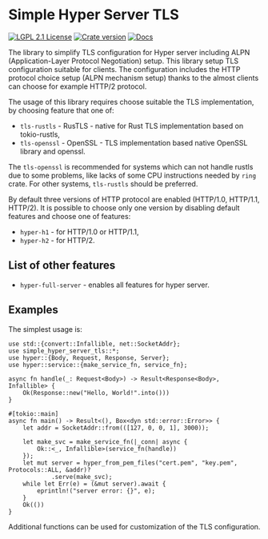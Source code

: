 # Simple Hyper Server TLS

[![LGPL 2.1 License](https://img.shields.io/badge/License-LGPL--2.1-brightgreen)](https://www.gnu.org/licenses/old-licenses/lgpl-2.1.html)
[![Crate version](https://img.shields.io/crates/v/simple-hyper-server-tls)](https://crates.io/crates/simple-hyper-server-tls)
[![Docs](https://docs.rs/simple-hyper-server-tls/badge.svg)](https://docs.rs/simple-hyper-server-tls)

The library to simplify TLS configuration for Hyper server including ALPN
(Application-Layer Protocol Negotiation) setup.
This library setup TLS configuration suitable for clients.
The configuration includes the HTTP protocol choice setup (ALPN mechanism setup)
thanks to the almost clients can choose for example HTTP/2 protocol.

The usage of this library requires choose suitable the TLS implementation, by choosing
feature that one of:
* `tls-rustls` - RusTLS - native for Rust TLS implementation based on tokio-rustls,
* `tls-openssl` - OpenSSL - TLS implementation based native OpenSSL library and openssl.

The `tls-openssl` is recommended for systems which can not handle rustls
due to some problems, like lacks of some CPU instructions needed by `ring` crate.
For other systems, `tls-rustls` should be preferred.

By default three versions of HTTP protocol are enabled (HTTP/1.0, HTTP/1.1, HTTP/2).
It is possible to choose only one version by disabling default features and choose
one of features:
* `hyper-h1` - for HTTP/1.0 or HTTP/1.1,
* `hyper-h2` - for HTTP/2.

## List of other features
* `hyper-full-server` - enables all features for hyper server.

## Examples
The simplest usage is:

```no_run
use std::{convert::Infallible, net::SocketAddr};
use simple_hyper_server_tls::*;
use hyper::{Body, Request, Response, Server};
use hyper::service::{make_service_fn, service_fn};

async fn handle(_: Request<Body>) -> Result<Response<Body>, Infallible> {
    Ok(Response::new("Hello, World!".into()))
}

#[tokio::main]
async fn main() -> Result<(), Box<dyn std::error::Error>> {
    let addr = SocketAddr::from(([127, 0, 0, 1], 3000));

    let make_svc = make_service_fn(|_conn| async {
        Ok::<_, Infallible>(service_fn(handle))
    });
    let mut server = hyper_from_pem_files("cert.pem", "key.pem", Protocols::ALL, &addr)?
            .serve(make_svc);
    while let Err(e) = (&mut server).await {
        eprintln!("server error: {}", e);
    }
    Ok(())
}
```

Additional functions can be used for customization of the TLS configuration.
